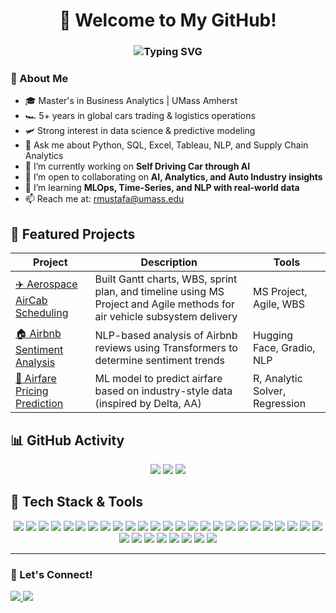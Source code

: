 <h1 align="center">
  👋 Welcome to My GitHub!
</h1>

<h3 align="center">
  <img src="https://readme-typing-svg.demolab.com?font=Fira+Code&weight=500&size=20&pause=500&color=00BFFF&center=true&vCenter=true&width=400&lines=Business+Analyst;Data+Enthusiast;Automotive+%26+Export+Specialist;Logistics+Manager" alt="Typing SVG" />
</h3>

### 💼 About Me
- 🎓 Master's in Business Analytics | UMass Amherst
- 🏎️ 5+ years in global cars trading & logistics operations  
- 🛩️ Strong interest in data science & predictive modeling  
- 💬 Ask me about Python, SQL, Excel, Tableau, NLP, and Supply Chain Analytics  
- 🔭 I’m currently working on **Self Driving Car through AI**
- 👯 I’m open to collaborating on **AI, Analytics, and Auto Industry insights**
- 🧠 I’m learning **MLOps, Time-Series, and NLP with real-world data**
- 📫 Reach me at: rmustafa@umass.edu

## 🚀 Featured Projects

| Project | Description | Tools |
|--------|-------------|-------|
| [✈️ Aerospace AirCab Scheduling](https://github.com/rameenmustafa/Aerospace-Project-AirCab-SystemsModel) | Built Gantt charts, WBS, sprint plan, and timeline using MS Project and Agile methods for air vehicle subsystem delivery | MS Project, Agile, WBS |
| [🏠 Airbnb Sentiment Analysis](https://github.com/rameenmustafa/Airbnb-Analysis) | NLP-based analysis of Airbnb reviews using Transformers to determine sentiment trends | Hugging Face, Gradio, NLP |
| [💸 Airfare Pricing Prediction](https://github.com/rameenmustafa/airfare-pricing-prediction) | ML model to predict airfare based on industry-style data (inspired by Delta, AA) | R, Analytic Solver, Regression |

## 📊 GitHub Activity
<p align="center">
  <img src="https://github-readme-stats.vercel.app/api?username=rameenmk&show_icons=true&theme=default" />
  <img src="https://streak-stats.demolab.com?user=rameenmk&theme=default" />
  <img src="https://github-readme-stats.vercel.app/api/top-langs/?username=rameenmk&layout=compact" />
</p>

## 🧰 Tech Stack & Tools
<p align="center">
  <!-- Languages -->
  <img src="https://img.shields.io/badge/Python-3776AB?logo=python&logoColor=white" />
  <img src="https://img.shields.io/badge/R-276DC3?logo=r&logoColor=white" />
  <img src="https://img.shields.io/badge/SQL-4479A1?logo=postgresql&logoColor=white" />
  <img src="https://img.shields.io/badge/JavaScript-F7DF1E?logo=javascript&logoColor=black" />
  <img src="https://img.shields.io/badge/TypeScript-3178C6?logo=typescript&logoColor=white" />
  <img src="https://img.shields.io/badge/HTML5-E34F26?logo=html5&logoColor=white" />
  <img src="https://img.shields.io/badge/CSS3-1572B6?logo=css3&logoColor=white" />
  <img src="https://img.shields.io/badge/Excel-217346?logo=microsoft-excel&logoColor=white" />

  <!-- Cloud Platforms -->
  <img src="https://img.shields.io/badge/AWS-232F3E?logo=amazonaws&logoColor=white" />
  <img src="https://img.shields.io/badge/AWS%20Lambda-FF9900?logo=aws-lambda&logoColor=white" />
  <img src="https://img.shields.io/badge/GCP-4285F4?logo=googlecloud&logoColor=white" />
  <img src="https://img.shields.io/badge/Azure-0078D4?logo=microsoftazure&logoColor=white" />

  <!-- ML & AI -->
  <img src="https://img.shields.io/badge/Alteryx-005CA9?logo=dataiku&logoColor=white" />
  <img src="https://img.shields.io/badge/SageMaker-232F3E?logo=amazonaws&logoColor=white" />
  <img src="https://img.shields.io/badge/TensorFlow-FF6F00?logo=tensorflow&logoColor=white" />
  <img src="https://img.shields.io/badge/Scikit--Learn-F7931E?logo=scikit-learn&logoColor=white" />
  <img src="https://img.shields.io/badge/PyTorch-EE4C2C?logo=pytorch&logoColor=white" />
  <img src="https://img.shields.io/badge/PySpark-E25A1C?logo=apachespark&logoColor=white" />
  <img src="https://img.shields.io/badge/Numpy-013243?logo=numpy&logoColor=white" />
  <img src="https://img.shields.io/badge/Matplotlib-11557C?logo=plotly&logoColor=white" />
  <img src="https://img.shields.io/badge/Seaborn-7F93C2?logo=python&logoColor=white" />
  <img src="https://img.shields.io/badge/Streamlit-FF4B4B?logo=streamlit&logoColor=white" />

  <!-- BI & Analytics Tools -->
  <img src="https://img.shields.io/badge/Tableau-E97627?logo=tableau&logoColor=white" />
  <img src="https://img.shields.io/badge/Power%20BI-F2C811?logo=powerbi&logoColor=black" />
  <img src="https://img.shields.io/badge/SAP-0FAAFF?logo=sap&logoColor=white" />
  <img src="https://img.shields.io/badge/SPSS-003B71?logo=ibm&logoColor=white" />
  <img src="https://img.shields.io/badge/Looker-4285F4?logo=looker&logoColor=white" />

  <!-- Dev Tools -->
  <img src="https://img.shields.io/badge/VS%20Code-007ACC?logo=visualstudiocode&logoColor=white" />
  <img src="https://img.shields.io/badge/Git-F05032?logo=git&logoColor=white" />
  <img src="https://img.shields.io/badge/Jupyter-F37626?logo=jupyter&logoColor=white" />
  <img src="https://img.shields.io/badge/Colab-F9AB00?logo=googlecolab&logoColor=black" />

  <!-- Project & Collaboration -->
  <img src="https://img.shields.io/badge/Jira-0052CC?logo=jira&logoColor=white" />
  <img src="https://img.shields.io/badge/SharePoint-0078D4?logo=microsoftsharepoint&logoColor=white" />
</p>

---

### 📌 Let's Connect!

<p align="left">
  <a href="https://www.linkedin.com/in/rameenmustafa/" target="_blank">
    <img src="https://img.shields.io/badge/LinkedIn-0A66C2?style=for-the-badge&logo=linkedin&logoColor=white" />
  </a>

  <a href="mailto:rmustafa@umass.edu" target="_blank">
    <img src="https://img.shields.io/badge/Gmail-D14836?style=for-the-badge&logo=gmail&logoColor=white" />
  </a>
</p>

